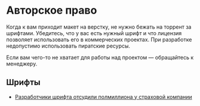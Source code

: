 # Авторское право

Когда к вам приходит макет на верстку, не нужно бежать на торрент за шрифтами. Убедитесь, что у вас есть нужный шрифт и что лицензия позволяет использовать его в коммерческих проектах. При разработке недопустимо использовать пиратские ресурсы.

Если вам чего-то не хватает для работы над проектом — обращайтесь к менеджеру.

## Шрифты

* [Разработчики шрифта отсудили полмиллиона у страховой компании](https://journal.tinkoff.ru/omg/480000-za-shrift/)

